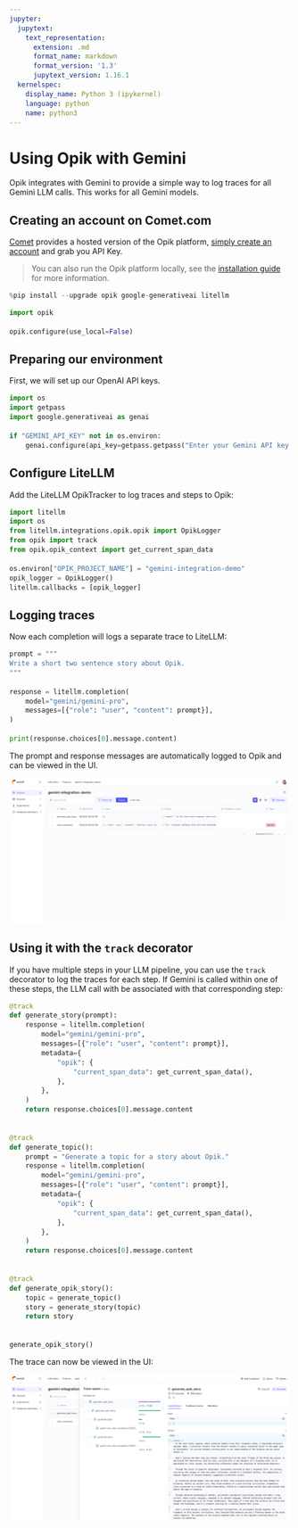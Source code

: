 ```yaml
---
jupyter:
  jupytext:
    text_representation:
      extension: .md
      format_name: markdown
      format_version: '1.3'
      jupytext_version: 1.16.1
  kernelspec:
    display_name: Python 3 (ipykernel)
    language: python
    name: python3
---
```


# Using Opik with Gemini

Opik integrates with Gemini to provide a simple way to log traces for all Gemini LLM calls. This works for all Gemini models.


## Creating an account on Comet.com

[Comet](https://www.comet.com/site?from=llm&utm_source=opik&utm_medium=colab&utm_content=openai&utm_campaign=opik) provides a hosted version of the Opik platform, [simply create an account](https://www.comet.com/signup?from=llm&utm_source=opik&utm_medium=colab&utm_content=openai&utm_campaign=opik) and grab you API Key.

> You can also run the Opik platform locally, see the [installation guide](https://www.comet.com/docs/opik/self-host/overview/?from=llm&utm_source=opik&utm_medium=colab&utm_content=openai&utm_campaign=opik) for more information.

```python
%pip install --upgrade opik google-generativeai litellm
```

```python
import opik

opik.configure(use_local=False)
```

## Preparing our environment

First, we will set up our OpenAI API keys.

```python
import os
import getpass
import google.generativeai as genai

if "GEMINI_API_KEY" not in os.environ:
    genai.configure(api_key=getpass.getpass("Enter your Gemini API key: "))
```

## Configure LiteLLM

Add the LiteLLM OpikTracker to log traces and steps to Opik:

```python
import litellm
import os
from litellm.integrations.opik.opik import OpikLogger
from opik import track
from opik.opik_context import get_current_span_data

os.environ["OPIK_PROJECT_NAME"] = "gemini-integration-demo"
opik_logger = OpikLogger()
litellm.callbacks = [opik_logger]
```

## Logging traces

Now each completion will logs a separate trace to LiteLLM:

```python
prompt = """
Write a short two sentence story about Opik.
"""

response = litellm.completion(
    model="gemini/gemini-pro",
    messages=[{"role": "user", "content": prompt}],
)

print(response.choices[0].message.content)
```

The prompt and response messages are automatically logged to Opik and can be viewed in the UI.

![Gemini Cookbook](https://raw.githubusercontent.com/comet-ml/opik/main/apps/opik-documentation/documentation/static/img/cookbook/gemini_trace_cookbook.png)


## Using it with the `track` decorator

If you have multiple steps in your LLM pipeline, you can use the `track` decorator to log the traces for each step. If Gemini is called within one of these steps, the LLM call with be associated with that corresponding step:

```python
@track
def generate_story(prompt):
    response = litellm.completion(
        model="gemini/gemini-pro",
        messages=[{"role": "user", "content": prompt}],
        metadata={
            "opik": {
                "current_span_data": get_current_span_data(),
            },
        },
    )
    return response.choices[0].message.content


@track
def generate_topic():
    prompt = "Generate a topic for a story about Opik."
    response = litellm.completion(
        model="gemini/gemini-pro",
        messages=[{"role": "user", "content": prompt}],
        metadata={
            "opik": {
                "current_span_data": get_current_span_data(),
            },
        },
    )
    return response.choices[0].message.content


@track
def generate_opik_story():
    topic = generate_topic()
    story = generate_story(topic)
    return story


generate_opik_story()
```

The trace can now be viewed in the UI:

![Gemini Cookbook](https://raw.githubusercontent.com/comet-ml/opik/main/apps/opik-documentation/documentation/static/img/cookbook/gemini_trace_decorator_cookbook.png)
